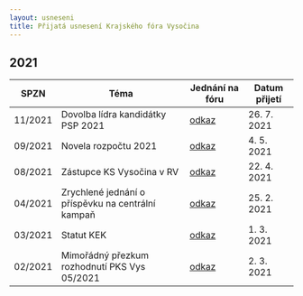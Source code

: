 ```yaml
---
layout: usneseni
title: Přijatá usnesení Krajského fóra Vysočina
---
```

## 2021

| SPZN         | Téma                                              | Jednání na fóru                                              | Datum přijetí |
|--------------|---------------------------------------------------|--------------------------------------------------------------|---------------|
| 11/2021      | Dovolba lídra kandidátky PSP 2021	               | [odkaz](https://forum.pirati.cz/viewtopic.php?f=416&t=57803) | 26. 7. 2021   |
| 09/2021      | Novela rozpočtu 2021	            	               | [odkaz](https://forum.pirati.cz/viewtopic.php?f=416&t=56813) | 4. 5. 2021    |
| 08/2021      | Zástupce KS Vysočina v RV	       	               | [odkaz](https://forum.pirati.cz/viewtopic.php?f=416&t=56773) | 22. 4. 2021   |
| 04/2021      | Zrychlené jednání o příspěvku na centrální kampaň | [odkaz](https://forum.pirati.cz/viewtopic.php?f=416&t=56298) | 25. 2. 2021   |
| 03/2021      | Statut KEK	                                       | [odkaz](https://forum.pirati.cz/viewtopic.php?f=416&t=56175) | 1. 3. 2021    |
| 02/2021      | Mimořádný přezkum rozhodnutí PKS Vys 05/2021	     | [odkaz](https://forum.pirati.cz/viewtopic.php?f=416&t=56246) | 2. 3. 2021    |
